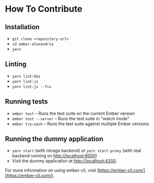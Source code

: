 # How To Contribute

## Installation

* `git clone <repository-url>`
* `cd ember-alexandria`
* `yarn`

## Linting

* `yarn lint:hbs`
* `yarn lint:js`
* `yarn lint:js --fix`

## Running tests

* `ember test` – Runs the test suite on the current Ember version
* `ember test --server` – Runs the test suite in "watch mode"
* `ember try:each` – Runs the test suite against multiple Ember versions

## Running the dummy application

* `yarn start` (with mirage backend) or `yarn start-proxy` (with real backend running on [http://localhost:8000](http://localhost:8000))
* Visit the dummy application at [http://localhost:4200](http://localhost:4200).

For more information on using ember-cli, visit [https://ember-cli.com/](https://ember-cli.com/).
